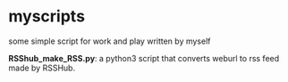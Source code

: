 # myscripts
some simple script for work and play written by myself

**RSShub_make_RSS.py**: a python3 script that converts weburl to rss feed made by RSSHub. 
